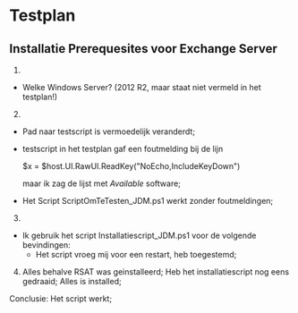 # Testplan

##  Installatie Prerequesites voor Exchange Server

1.
  - Welke Windows Server? (2012 R2, maar staat niet vermeld in het testplan!)
2. 
  - Pad naar testscript is vermoedelijk veranderdt;
  - testscript in het testplan gaf een foutmelding bij de lijn

  	$x = $host.UI.RawUI.ReadKey("NoEcho,IncludeKeyDown")

  	maar ik zag de lijst met _Available_ software;

  - Het Script ScriptOmTeTesten_JDM.ps1 werkt zonder foutmeldingen;

3.
  - Ik gebruik het script Installatiescript_JDM.ps1 voor de volgende bevindingen:
  	- Het script vroeg mij voor een restart, heb toegestemd;

4. Alles behalve RSAT was geinstalleerd;
   Heb het installatiescript nog eens gedraaid;
   Alles is installed;

Conclusie: Het script werkt;